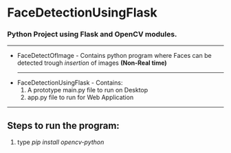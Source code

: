 <h1>FaceDetectionUsingFlask</h1>
<h3>Python Project using Flask and OpenCV modules.</h3>

<hr>
<ul>
<li>FaceDetectOfImage - Contains python program where Faces can be detected trough <i>insertion</i> of images <b>(Non-Real time)</b>
<hr>
<li>FaceDetectionUsingFlask - Contains:
  <ol>
    <li>A prototype main.py file to run on Desktop
    <li>app.py file to run for Web Application
  </ol>
</ul>
<hr>
<h2>Steps to run the program:</h2>
<ol type="1">
  <li>type <i>pip install opencv-python</i>
</ol>
